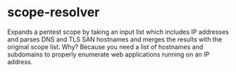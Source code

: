 # scope-resolver
Expands a pentest scope by taking an input list which includes IP addresses and parses DNS and TLS SAN hostnames and merges the results with the original scope list. Why? Because you need a list of hostnames and subdomains to properly enumerate web applications running on an IP address.
